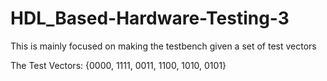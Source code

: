 # HDL_Based-Hardware-Testing-3
This is mainly focused on making  the testbench given a set of test vectors

The Test Vectors: {0000, 1111, 0011, 1100, 1010, 0101}
